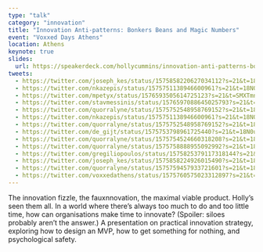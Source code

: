 ```yaml
---
type: "talk"
category: "innovation"
title: "Innovation Anti-patterns: Bonkers Beans and Magic Numbers"
event: "Voxxed Days Athens"
location: Athens
keynote: true
slides:
  url: https://speakerdeck.com/hollycummins/innovation-anti-patterns-bonkers-beans-and-magic-numbers-3048097a-56ab-4c89-87eb-4deab7424fc2
tweets:
  - https://twitter.com/joseph_kes/status/1575858220627034112?s=21&t=18N0u6WpVo-bL18iAnISmA
  - https://twitter.com/nkazepis/status/1575751138946600961?s=21&t=18N0u6WpVo-bL18iAnISmA
  - https://twitter.com/mpetyx/status/1576593505614725123?s=21&t=SMXTmnTUxJIieJU7eIs23w
  - https://twitter.com/stavmessinis/status/1576597088645025793?s=21&t=SMXTmnTUxJIieJU7eIs23w
  - https://twitter.com/quorralyne/status/1575752548958769152?s=21&t=18N0u6WpVo-bL18iAnISmA
  - https://twitter.com/nkazepis/status/1575751138946600961?s=21&t=18N0u6WpVo-bL18iAnISmA
  - https://twitter.com/quorralyne/status/1575752548958769152?s=21&t=18N0u6WpVo-bL18iAnISmA
  - https://twitter.com/de_gijt/status/1575753798961725440?s=21&t=18N0u6WpVo-bL18iAnISmA
  - https://twitter.com/quorralyne/status/1575754524660318208?s=21&t=18N0u6WpVo-bL18iAnISmA
  - https://twitter.com/quorralyne/status/1575758888955092992?s=21&t=18N0u6WpVo-bL18iAnISmA
  - https://twitter.com/gregiliopoulos/status/1575825379117318144?s=21&t=18N0u6WpVo-bL18iAnISmA
  - https://twitter.com/joseph_kes/status/1575858224926015490?s=21&t=18N0u6WpVo-bL18iAnISmA
  - https://twitter.com/quorralyne/status/1575759457933721601?s=21&t=18N0u6WpVo-bL18iAnISmA
  - https://twitter.com/voxxedathens/status/1575760575023312897?s=21&t=18N0u6WpVo-bL18iAnISmA
---
```

The innovation fizzle, the fauxnnovation, the maximal viable product. Holly’s seen them all. 
 In a world where there’s always too much to do and too little time, how can organisations make time to innovate? 
 (Spoiler: siloes probably aren’t the answer.) 
 A presentation on practical innovation strategy, exploring how to design an MVP, how to get something for nothing, and psychological safety. 